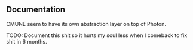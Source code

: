 ## Documentation
CMUNE seem to have its own abstraction layer on top of Photon.


TODO: Document this shit so it hurts my soul less when I comeback to fix shit in 6 months.
